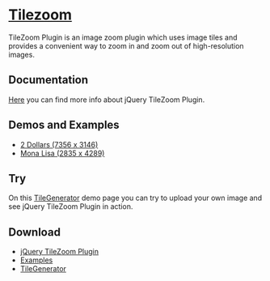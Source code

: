 [Tilezoom](https://github.com/ematsakov/tilezoom)
========

TileZoom Plugin is an image zoom plugin which uses image tiles and provides a convenient way to zoom in and zoom out of high-resolution images.

Documentation
-----------
[Here](http://labs.webcodingstudio.com/tilezoom/docs.html) you can find more info about jQuery TileZoom Plugin.

Demos and Examples
-----------
+ [2 Dollars (7356 x 3146)](http://labs.webcodingstudio.com/tilezoom/2dollars.html)
+ [Mona Lisa (2835 x 4289)](http://labs.webcodingstudio.com/tilezoom/mona-lisa.html)

Try
-----------
On this [TileGenerator](http://labs.webcodingstudio.com/tilegenerator) demo page you can try to upload your own image and see jQuery TileZoom Plugin in action.

Download
-----------
+ [jQuery TileZoom Plugin](http://labs.webcodingstudio.com/tilezoom/2dollars.html)
+ [Examples](http://labs.webcodingstudio.com/uploads/jquery/tilezoom_examples.zip)
+ [TileGenerator](http://labs.webcodingstudio.com/uploads/php/tilegenerator.zip)
